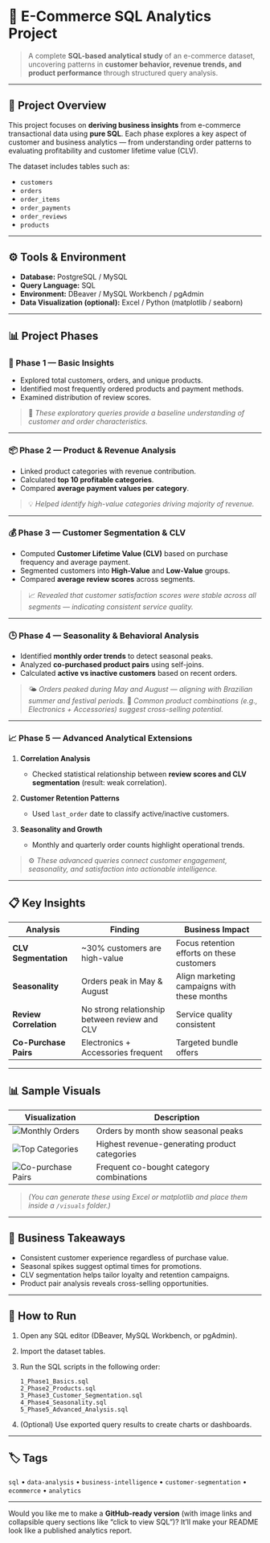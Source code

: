 
# 🛒 E-Commerce SQL Analytics Project

> A complete **SQL-based analytical study** of an e-commerce dataset, uncovering patterns in **customer behavior, revenue trends, and product performance** through structured query analysis.

---

## 📁 Project Overview

This project focuses on **deriving business insights** from e-commerce transactional data using **pure SQL**.
Each phase explores a key aspect of customer and business analytics — from understanding order patterns to evaluating profitability and customer lifetime value (CLV).

The dataset includes tables such as:

* `customers`
* `orders`
* `order_items`
* `order_payments`
* `order_reviews`
* `products`

---

## ⚙️ Tools & Environment

* **Database:** PostgreSQL / MySQL
* **Query Language:** SQL
* **Environment:** DBeaver / MySQL Workbench / pgAdmin
* **Data Visualization (optional):** Excel / Python (matplotlib / seaborn)

---

## 📊 Project Phases

### **🧩 Phase 1 — Basic Insights**

* Explored total customers, orders, and unique products.
* Identified most frequently ordered products and payment methods.
* Examined distribution of review scores.

> 📝 *These exploratory queries provide a baseline understanding of customer and order characteristics.*

---

### **📦 Phase 2 — Product & Revenue Analysis**

* Linked product categories with revenue contribution.
* Calculated **top 10 profitable categories**.
* Compared **average payment values per category**.

> 💡 *Helped identify high-value categories driving majority of revenue.*

---

### **💰 Phase 3 — Customer Segmentation & CLV**

* Computed **Customer Lifetime Value (CLV)** based on purchase frequency and average payment.
* Segmented customers into **High-Value** and **Low-Value** groups.
* Compared **average review scores** across segments.

> 📈 *Revealed that customer satisfaction scores were stable across all segments — indicating consistent service quality.*

---

### **🕒 Phase 4 — Seasonality & Behavioral Analysis**

* Identified **monthly order trends** to detect seasonal peaks.
* Analyzed **co-purchased product pairs** using self-joins.
* Calculated **active vs inactive customers** based on recent orders.

> 🌤️ *Orders peaked during May and August — aligning with Brazilian summer and festival periods.*
> 🔗 *Common product combinations (e.g., Electronics + Accessories) suggest cross-selling potential.*

---

### **📈 Phase 5 — Advanced Analytical Extensions**

1. **Correlation Analysis**

   * Checked statistical relationship between **review scores and CLV segmentation** (result: weak correlation).

2. **Customer Retention Patterns**

   * Used `last_order` date to classify active/inactive customers.

3. **Seasonality and Growth**

   * Monthly and quarterly order counts highlight operational trends.

> ⚙️ *These advanced queries connect customer engagement, seasonality, and satisfaction into actionable intelligence.*

---

## 📋 Key Insights

| Analysis               | Finding                                       | Business Impact                             |
| ---------------------- | --------------------------------------------- | ------------------------------------------- |
| **CLV Segmentation**   | ~30% customers are high-value                 | Focus retention efforts on these customers  |
| **Seasonality**        | Orders peak in May & August                   | Align marketing campaigns with these months |
| **Review Correlation** | No strong relationship between review and CLV | Service quality consistent                  |
| **Co-Purchase Pairs**  | Electronics + Accessories frequent            | Targeted bundle offers                      |

---

## 📊 Sample Visuals

| Visualization                                 | Description                                   |
| --------------------------------------------- | --------------------------------------------- |
| ![Monthly Orders](visuals/monthly_orders.png) | Orders by month show seasonal peaks           |
| ![Top Categories](visuals/top_categories.png) | Highest revenue-generating product categories |
| ![Co-purchase Pairs](visuals/co_purchase.png) | Frequent co-bought category combinations      |

> *(You can generate these using Excel or matplotlib and place them inside a `/visuals` folder.)*

---

## 🧭 Business Takeaways

* Consistent customer experience regardless of purchase value.
* Seasonal spikes suggest optimal times for promotions.
* CLV segmentation helps tailor loyalty and retention campaigns.
* Product pair analysis reveals cross-selling opportunities.

---

## 🚀 How to Run

1. Open any SQL editor (DBeaver, MySQL Workbench, or pgAdmin).
2. Import the dataset tables.
3. Run the SQL scripts in the following order:

   ```
   1_Phase1_Basics.sql  
   2_Phase2_Products.sql  
   3_Phase3_Customer_Segmentation.sql  
   4_Phase4_Seasonality.sql  
   5_Phase5_Advanced_Analysis.sql
   ```
4. (Optional) Use exported query results to create charts or dashboards.

---

## 🏷️ Tags

`sql` • `data-analysis` • `business-intelligence` • `customer-segmentation` • `ecommerce` • `analytics`

---

Would you like me to make a **GitHub-ready version** (with image links and collapsible query sections like “click to view SQL”)? It’ll make your README look like a published analytics report.

